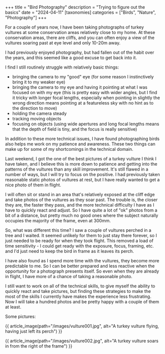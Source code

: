 +++
title = "Bird Photography"
description = "Trying to figure out the basics"
date = "2024-04-11"
[taxonomies]
categories = ["Birds", "Nature", "Photography"]
+++

For a couple of years now, I have been taking photographs of turkey vultures at some conservation areas relatively close to my home. At these conservation areas, there are cliffs, and you can often enjoy a view of the vultures soaring past at eye level and only 10-20m away.

I had previously enjoyed photography, but had fallen out of the habit over the years, and this seemed like a good excuse to get back into it.

I find I still routinely struggle with relatively basic things:
- bringing the camera to my "good" eye (for some reason I instinctively bring it to my weaker eye)
- bringing the camera to my eye and having it pointing at what I was focused on with my eye (this is pretty easy with wider angles, but I find it tricky with longer focal lengths, especially when pointing in slightly the wrong direction means pointing at a featureless sky with no hint as to the direction to move)
- holding the camera steady
- tracking moving objects
- focusing on objects (using wide apertures and long focal lengths means that the depth of field is tiny, and the focus is really sensitive)

In addition to these more technical issues, I have found photographing birds also helps me work on my patience and awareness. These two things can make up for some of my shortcomings in the technical domain.

Last weekend, I got the one of the best pictures of a turkey vulture I think I have taken, and I believe this is more down to patience and getting into the patterns of the vultures than any skill improvement. It's still flawed in a number of ways, but I will try to focus on the positive. I had previously taken reasonable static photos of vultures at rest, but I have really wanted to get a nice photo of them in flight.

I will often sit or stand in an area that's relatively exposed at the cliff edge and take photos of the vultures as they soar past. The trouble is, the closer they are, the faster they pass, and the more technical difficulty I have as I have to quickly react and adjust. So I have quite a lot of "ok" photos from a bit of a distance, but pretty much no good ones where the subject naturally occupies the majority of the frame, even at 300mm.

So, what was different this time? I saw a couple of vultures perched in a tree and I waited. It seemed unlikely for them to just stay there forever, so I just needed to be ready for when they took flight. This removed a load of time sensitivity - I could get ready with the exposure, focus, framing, etc. and I'd just need to keep the bird in frame as it leaves its perch.

I have also found as I spend more time with the vultures, they become more predictable to me. So I can be better prepared and less reactive when the opportunity for a photograph presents itself. So even when they are already in flight, I have more of a chance of taking a reasonable photo.

I still want to work on all of the technical skills, to give myself the ability to quickly react and take pictures, but finding these strategies to make the most of the skills I currently have makes the experience less frustrating. Now I will take a hundred photos and be pretty happy with a couple of them at least.

Some pictures:

{{ article_image(path="/images/vulture001.jpg", alt="A turkey vulture flying, having just left its perch") }}

{{ article_image(path="/images/vulture002.jpg", alt="A turkey vulture soars in from the right of the frame") }}
